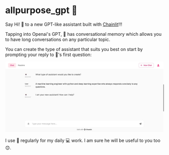 # allpurpose_gpt 🤖

Say Hi! 👋 to a new GPT-like assistant built with [Chainlit](https://github.com/Chainlit/chainlit)!!!

Tapping into Openai's GPT, 🤖 has conversational memory which allows you to have long conversations on any particular topic.

You can create the type of assistant that suits you best on start by prompting your reply to 🤖's first question:

<p align="center">
	<img src="https://github.com/greenlima/allpurpose_gpt/blob/master/img/prompt.jpg" />
</p>

I use 🤖 regularly for my daily 💻 work. I am sure he will be useful to you too 😊.
